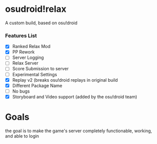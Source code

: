 # osudroid!relax
A custom build, based on osu!droid

### Features List

- [x] Ranked Relax Mod
- [x] PP Rework
- [ ] Server Logging
- [ ] Relax Server
- [ ] Score Submission to server
- [ ] Experimental Settings
- [x] Replay v2 (breaks osu!droid replays in original build
- [x] Different Package Name
- [ ] No bugs
- [x] Storyboard and Video support (added by the osu!droid team)

# Goals
the goal is to make the game's server completely functionable, working, and able to login
